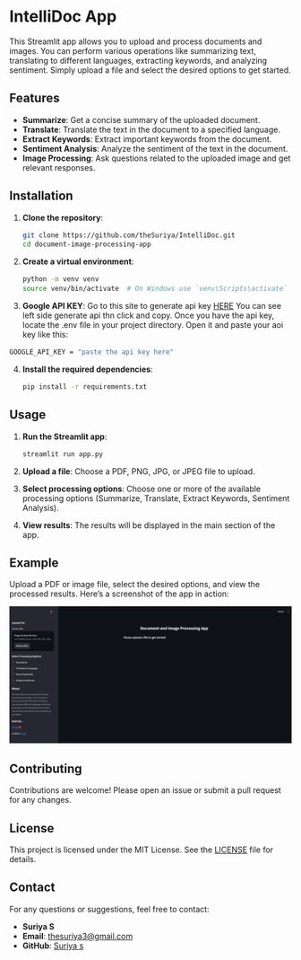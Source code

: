 # IntelliDoc App

This Streamlit app allows you to upload and process documents and images. You can perform various operations like summarizing text, translating to different languages, extracting keywords, and analyzing sentiment. Simply upload a file and select the desired options to get started.

## Features

- **Summarize**: Get a concise summary of the uploaded document.
- **Translate**: Translate the text in the document to a specified language.
- **Extract Keywords**: Extract important keywords from the document.
- **Sentiment Analysis**: Analyze the sentiment of the text in the document.
- **Image Processing**: Ask questions related to the uploaded image and get relevant responses.

## Installation

1. **Clone the repository**:
    ```bash
    git clone https://github.com/theSuriya/IntelliDoc.git
    cd document-image-processing-app
    ```

2. **Create a virtual environment**:
    ```bash
    python -m venv venv
    source venv/bin/activate  # On Windows use `venv\Scripts\activate`
    ```
    
3. **Google API KEY**:
Go to this site to generate api key [HERE](https://aistudio.google.com) You can see left side generate api thn click and copy. Once you have the api key, locate the .env file in your project directory. Open it and paste your aoi key like this:
  ```bash
  GOOGLE_API_KEY = "paste the api key here"
  ```

4. **Install the required dependencies**:
    ```bash
    pip install -r requirements.txt
    ```

## Usage

1. **Run the Streamlit app**:
    ```bash
    streamlit run app.py
    ```

2. **Upload a file**: Choose a PDF, PNG, JPG, or JPEG file to upload.
3. **Select processing options**: Choose one or more of the available processing options (Summarize, Translate, Extract Keywords, Sentiment Analysis).
4. **View results**: The results will be displayed in the main section of the app.

## Example

Upload a PDF or image file, select the desired options, and view the processed results. Here’s a screenshot of the app in action:

![App Screenshot](Screenshot.png)

## Contributing

Contributions are welcome! Please open an issue or submit a pull request for any changes.

## License

This project is licensed under the MIT License. See the [LICENSE](LICENSE) file for details.

## Contact

For any questions or suggestions, feel free to contact:

- **Suriya S**
- **Email**: thesuriya3@gmail.com
- **GitHub**: [Suriya s](https://github.com/theSuriya)
